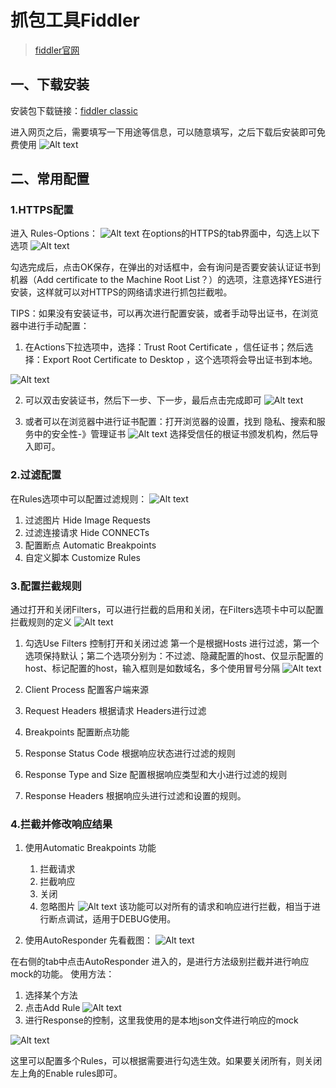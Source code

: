 # 抓包工具Fiddler
> [fiddler官网](https://www.telerik.com)

## 一、下载安装
安装包下载链接：[fiddler classic](https://www.telerik.com/fiddler/fiddler-classic)

进入网页之后，需要填写一下用途等信息，可以随意填写，之后下载后安装即可免费使用
![Alt text](image.png)

## 二、常用配置
### 1.HTTPS配置
进入 Rules-Options：
![Alt text](image-1.png)
在options的HTTPS的tab界面中，勾选上以下选项
![Alt text](image-2.png)

勾选完成后，点击OK保存，在弹出的对话框中，会有询问是否要安装认证证书到机器（Add certificate to the Machine Root List？）的选项，注意选择YES进行安装，这样就可以对HTTPS的网络请求进行抓包拦截啦。

TIPS：如果没有安装证书，可以再次进行配置安装，或者手动导出证书，在浏览器中进行手动配置：

1. 在Actions下拉选项中，选择：Trust Root Certificate ，信任证书；然后选择：Export Root Certificate to Desktop ，这个选项将会导出证书到本地。

![Alt text](image-3.png)

2. 可以双击安装证书，然后下一步、下一步，最后点击完成即可
![Alt text](image-4.png)

3. 或者可以在浏览器中进行证书配置：打开浏览器的设置，找到 隐私、搜索和服务中的安全性-》管理证书
![Alt text](image-5.png)
选择受信任的根证书颁发机构，然后导入即可。

### 2.过滤配置
在Rules选项中可以配置过滤规则：
![Alt text](image-9.png)
1. 过滤图片
Hide Image Requests
2. 过滤连接请求
Hide CONNECTs
3. 配置断点
Automatic Breakpoints
4. 自定义脚本
Customize Rules

### 3.配置拦截规则
通过打开和关闭Filters，可以进行拦截的启用和关闭，在Filters选项卡中可以配置拦截规则的定义
![Alt text](image-10.png)
1. 勾选Use Filters 控制打开和关闭过滤
第一个是根据Hosts 进行过滤，第一个选项保持默认；第二个选项分别为：不过滤、隐藏配置的host、仅显示配置的host、标记配置的host，输入框则是如数域名，多个使用冒号分隔
![Alt text](image-11.png)
2. Client Process 
配置客户端来源

3. Request Headers 
根据请求 Headers进行过滤

4. Breakpoints
配置断点功能

5. Response Status Code
根据响应状态进行过滤的规则

6. Response Type and Size 
配置根据响应类型和大小进行过滤的规则

7. Response Headers
根据响应头进行过滤和设置的规则。

### 4.拦截并修改响应结果

1. 使用Automatic Breakpoints 功能
    1. 拦截请求
    2. 拦截响应
    3. 关闭
    4. 忽略图片
![Alt text](image-13.jpeg)
该功能可以对所有的请求和响应进行拦截，相当于进行断点调试，适用于DEBUG使用。

2. 使用AutoResponder
先看截图：
![Alt text](image-12.png)

在右侧的tab中点击AutoResponder 进入的，是进行方法级别拦截并进行响应mock的功能。
使用方法：
1. 选择某个方法
2. 点击Add Rule
![Alt text](image-13.png)
3. 进行Response的控制，这里我使用的是本地json文件进行响应的mock

![Alt text](image-14.png)

这里可以配置多个Rules，可以根据需要进行勾选生效。如果要关闭所有，则关闭左上角的Enable rules即可。
